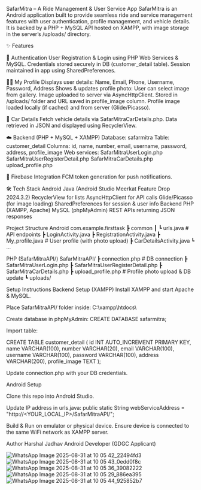 SafarMitra – A Ride Management & User Service App
SafarMitra is an Android application built to provide seamless ride and service management features with user authentication, profile management, and vehicle details.
It is backed by a PHP + MySQL API hosted on XAMPP, with image storage in the server’s /uploads/ directory.



✨ Features

🔑 Authentication
User Registration & Login using PHP Web Services & MySQL.
Credentials stored securely in DB (customer_detail table).
Session maintained in app using SharedPreferences.

🧑‍💼 My Profile
Displays user details:
Name, Email, Phone, Username, Password, Address
Shows & updates profile photo:
User can select image from gallery.
Image uploaded to server via AsyncHttpClient.
Stored in /uploads/ folder and URL saved in profile_image column.
Profile image loaded locally (if cached) and from server (Glide/Picasso).

🚗 Car Details
Fetch vehicle details via SafarMitraCarDetails.php.
Data retrieved in JSON and displayed using RecyclerView.



☁️ Backend (PHP + MySQL + XAMPP)
Database: safarmitra
Table: customer_detail
Columns: id, name, number, email, username, password, address, profile_image
Web services:
SafarMitraUserLogin.php
SafarMitraUserRegisterDetail.php
SafarMitraCarDetails.php
upload_profile.php


🔔 Firebase Integration
FCM token generation for push notifications.



🛠️ Tech Stack
Android
Java (Android Studio Meerkat Feature Drop 2024.3.2)
RecyclerView for lists
AsyncHttpClient for API calls
Glide/Picasso (for image loading)
SharedPreferences for session & user info
Backend
PHP (XAMPP, Apache)
MySQL (phpMyAdmin)
REST APIs returning JSON responses



Project Structure
Android
com.example.firsttask
 ┣ common
 ┃ ┗ urls.java          # API endpoints
 ┣ LoginActivity.java
 ┣ RegistrationActivity.java
 ┣ My_profile.java      # User profile (with photo upload)
 ┣ CarDetailsActivity.java
 ┗ ...



 PHP (SafarMitraAPI/)
SafarMitraAPI/
 ┣ connection.php       # DB connection
 ┣ SafarMitraUserLogin.php
 ┣ SafarMitraUserRegisterDetail.php
 ┣ SafarMitraCarDetails.php
 ┣ upload_profile.php   # Profile photo upload & DB update
 ┗ uploads/        


 Setup Instructions
Backend Setup (XAMPP)
Install XAMPP and start Apache & MySQL.

Place SafarMitraAPI/ folder inside:
C:\xampp\htdocs\

Create database in phpMyAdmin:
CREATE DATABASE safarmitra;

Import table:

CREATE TABLE customer_detail (
  id INT AUTO_INCREMENT PRIMARY KEY,
  name VARCHAR(100),
  number VARCHAR(20),
  email VARCHAR(100),
  username VARCHAR(100),
  password VARCHAR(100),
  address VARCHAR(200),
  profile_image TEXT
);

Update connection.php with your DB credentials.


Android Setup

Clone this repo into Android Studio.

Update IP address in urls.java:
public static String webServiceAddress = "http://<YOUR_LOCAL_IP>/SafarMitraAPI/";

Build & Run on emulator or physical device.
Ensure device is connected to the same WiFi network as XAMPP server.



Author
Harshal Jadhav
Android Developer (GDGC Applicant)

![WhatsApp Image 2025-08-31 at 10 05 42_22494fd3](https://github.com/user-attachments/assets/b1fb1951-c637-449d-a3ec-3d9ce10d4c20)
![WhatsApp Image 2025-08-31 at 10 05 43_0edd0f8c](https://github.com/user-attachments/assets/fc3bce83-78d1-4d83-b1a3-3cc327430d17)
![WhatsApp Image 2025-08-31 at 10 05 36_39082222](https://github.com/user-attachments/assets/1122825a-be17-4a55-a0ae-b323b91d0d98)
![WhatsApp Image 2025-08-31 at 10 05 29_886ea395](https://github.com/user-attachments/assets/6b1115ee-35d3-42f7-b648-053f6d4d5a8b)
![WhatsApp Image 2025-08-31 at 10 05 44_925852b7](https://github.com/user-attachments/assets/0d163096-0446-4657-b6df-d7699ea0a20f)




